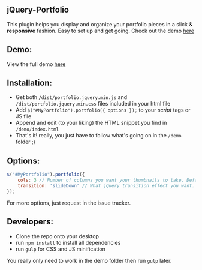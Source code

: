 <h2>jQuery-Portfolio</h2>

<p>This plugin helps you display and organize your portfolio pieces in a slick & <b>responsive</b> fashion. Easy to set up and get going. Check out the demo <a href="http://arsenetoumani.github.io/jquery-portfolio/demo/">here</a></p>

<h2>Demo:</h2>

View the full demo <a href="http://arsenetoumani.github.io/jquery-portfolio/demo/">here</a>

<h2>Installation:</h2>

- Get both `/dist/portfolio.jquery.min.js` and `/dist/portfolio.jquery.min.css` files included in your html file
- Add `$("#MyPortfolio").portfolio({ options });` to your <i>script</i> tags or JS file
- Append and edit (to your liking) the HTML snippet you find in `/demo/index.html`
- That's it! really, you just have to follow what's going on in the `/demo` folder ;)

<h2>Options:</h2>

```javascript
$("#MyPortfolio").portfolio({
    cols: 3 // Number of columns you want your thumbnails to take. Default is 3
    transition: 'slideDown' // What jQuery transition effect you want. Default is slideDown
});
```
For more options, just request in the issue tracker.

<h2>Developers:</h2>

- Clone the repo onto your desktop
- run `npm install` to install all dependencies
- run `gulp` for CSS and JS minification

You really only need to work in the demo folder then run `gulp` later.

